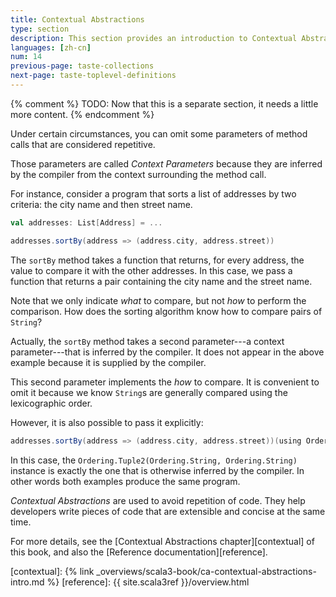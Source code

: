 ```yaml
---
title: Contextual Abstractions
type: section
description: This section provides an introduction to Contextual Abstractions in Scala 3.
languages: [zh-cn]
num: 14
previous-page: taste-collections
next-page: taste-toplevel-definitions
---
```



{% comment %}
TODO: Now that this is a separate section, it needs a little more content.
{% endcomment %}

Under certain circumstances, you can omit some parameters of method calls that are considered repetitive.

Those parameters are called _Context Parameters_ because they are inferred by the compiler from the context surrounding the method call.

For instance, consider a program that sorts a list of addresses by two criteria: the city name and then street name.

```scala
val addresses: List[Address] = ...

addresses.sortBy(address => (address.city, address.street))
```

The `sortBy` method takes a function that returns, for every address, the value to compare it with the other addresses.
In this case, we pass a function that returns a pair containing the city name and the street name.

Note that we only indicate _what_ to compare, but not _how_ to perform the comparison.
How does the sorting algorithm know how to compare pairs of `String`?

Actually, the `sortBy` method takes a second parameter---a context parameter---that is inferred by the compiler.
It does not appear in the above example because it is supplied by the compiler.

This second parameter implements the _how_ to compare.
It is convenient to omit it because we know `String`s are generally compared using the lexicographic order.

However, it is also possible to pass it explicitly:

```scala
addresses.sortBy(address => (address.city, address.street))(using Ordering.Tuple2(Ordering.String, Ordering.String))
```

In this case, the `Ordering.Tuple2(Ordering.String, Ordering.String)` instance is exactly the one that is otherwise inferred by the compiler.
In other words both examples produce the same program.

_Contextual Abstractions_ are used to avoid repetition of code.
They help developers write pieces of code that are extensible and concise at the same time.

For more details, see the [Contextual Abstractions chapter][contextual] of this book, and also the [Reference documentation][reference].



[contextual]: {% link _overviews/scala3-book/ca-contextual-abstractions-intro.md %}
[reference]: {{ site.scala3ref }}/overview.html
